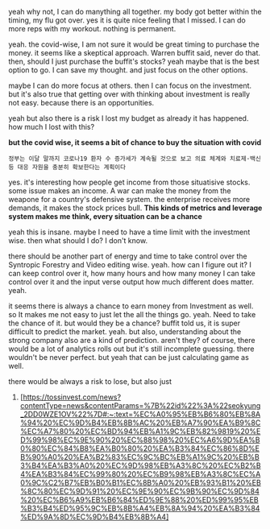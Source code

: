 yeah why not, I can do manything all together.
my body got better within the timing, my flu got over. yes it is quite nice feeling that I missed.
I can do more reps with my workout. nothing is permanent.

yeah. the covid-wise, I am not sure it would be great timing to purchase the money.
it seems like a skeptical approach. Warren buffit said, never do that.
then, should I just purchase the buffit's stocks? yeah maybe that is the best option to go.
I can save my thought.
and just focus on the other options.

maybe I can do more focus at others.
then I can focus on the investment.
but it's also true that getting over with thinking about investment is really not easy.
because there is an opportunities.

yeah but also there is a risk I lost my budget as already it has happened.
how much I lost with this?

**but the covid wise, it seems a bit of chance to buy the situation with covid**

    정부는 이달 말까지 코로나19 환자 수 증가세가 계속될 것으로 보고 의료 체계와 치료제·백신 등 대응 자원을 충분히 확보한다는 계획이다

yes. it's interesting how people get income from those situatisive stocks. some issue makes an income.
A war can make the money from the weapone for a country's defensive system. the enterprise receives more demands, it makes the stock prices bull.
**This kinds of metrics and leverage system makes me think, every situation can be a chance**


yeah this is insane. maybe I need to have a time limit with the investment wise.
then what should I do? I don't know.


there should be another part of energy and time to take control over the Syntropic Forestry and Video editing wise. yeah.
how can I figure out it?
I can keep control over it, how many hours and how many money I can take control over it and the input verse output how much different does matter. yeah.

it seems there is always a chance to earn money from Investment as well.
so It makes me not easy to just let the all the things go.
yeah. Need to take the chance of it.
but would they be a chance? buffit told us, it is super difficult to predict the market.
yeah.
but also, understanding about the strong company also are a kind of prediction. aren't they?
of course, there would be a lot of analytics rolls out but it's still incomplete guessing. there wouldn't be never perfect.
but yeah that can be just calculating game as well.

there would be always a risk to lose, but also just 


















1. [https://tossinvest.com/news?contentType=news&contentParams=%7B%22id%22%3A%22seokyung_2DD0WZE1OV%22%7D#:~:text=%EC%A0%95%EB%B6%80%EB%8A%94%20%EC%9D%B4%EB%8B%AC%20%EB%A7%90%EA%B9%8C%EC%A7%80%20%EC%BD%94%EB%A1%9C%EB%82%9819%20%ED%99%98%EC%9E%90%20%EC%88%98%20%EC%A6%9D%EA%B0%80%EC%84%B8%EA%B0%80%20%EA%B3%84%EC%86%8D%EB%90%A0%20%EA%B2%83%EC%9C%BC%EB%A1%9C%20%EB%B3%B4%EA%B3%A0%20%EC%9D%98%EB%A3%8C%20%EC%B2%B4%EA%B3%84%EC%99%80%20%EC%B9%98%EB%A3%8C%EC%A0%9C%C2%B7%EB%B0%B1%EC%8B%A0%20%EB%93%B1%20%EB%8C%80%EC%9D%91%20%EC%9E%90%EC%9B%90%EC%9D%84%20%EC%B6%A9%EB%B6%84%ED%9E%88%20%ED%99%95%EB%B3%B4%ED%95%9C%EB%8B%A4%EB%8A%94%20%EA%B3%84%ED%9A%8D%EC%9D%B4%EB%8B%A4]
